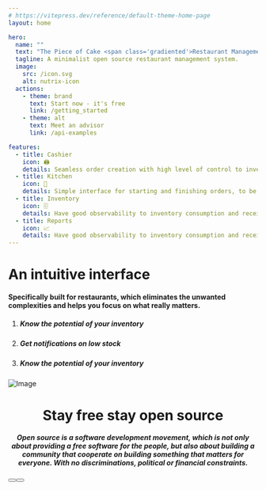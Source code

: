 ```yaml
---
# https://vitepress.dev/reference/default-theme-home-page
layout: home

hero:
  name: ""
  text: "The Piece of Cake <span class='gradiented'>Restaurant Management System</span>"
  tagline: A minimalist open source restaurant management system.
  image:
    src: /icon.svg
    alt: nutrix-icon
  actions:
    - theme: brand
      text: Start now - it's free
      link: /getting_started
    - theme: alt
      text: Meet an advisor
      link: /api-examples

features:
  - title: Cashier
    icon: 🖨
    details: Seamless order creation with high level of control to inventory consumption.
  - title: Kitchen
    icon: 🍳
    details: Simple interface for starting and finishing orders, to be used by chefs or supervisors
  - title: Inventory
    icon: 🗄️
    details: Have good observability to inventory consumption and receive alerts on low stock.
  - title: Reports
    icon: 📈
    details: Have good observability to inventory consumption and receive alerts on low stock.
---
```


<!-- <div class="my-8 py-3">
  <h1 align=center>
      Seamless experience
  </h1>
  <div style="display:flex;align-items:center;justify-content:center;">
    <h4 align=center class="w-9 lg:w-6" style="color:var(--vp-c-text-2)">
       Our mission is not only to solve the problem, but also to make the experience as delightful and fun as possible.
    </h4>
  </div>
</div> -->

<div class="grid pt-0 mt-7 py-6 px-5" style="background-color:var(--vp-c-bg-soft);border-radius: 12px;">
  <div class="col-12 lg:col-5 lg:pr-6 lg:pt-3">
    <h1>An intuitive <span class="gradiented">interface</span></h1>
    <h4 class="mt-3" style="color:var(--vp-c-text-2)">
      Specifically built for restaurants, which eliminates the unwanted complexities and helps you focus on what really matters.
    </h4>
    <ol>
      <li>
        <h5 style="color: var(--vp-c-text-2);">
          Know the potential of your inventory
        </h5>
      </li>
      <li>
        <h5 style="color: var(--vp-c-text-2);">
          Get notifications on low stock
        </h5>
      </li>
      <li>
        <h5 style="color: var(--vp-c-text-2);">
          Know the potential of your inventory
        </h5>
      </li>
    </ol>
  </div>
  <div class="col-12 lg:col-7 mt-3 lg:mt-0 flex justify-content-center align-items-center">
    <Image src="./assets/cashier.png" alt="Image" preview />
  </div>
</div>


<!-- <div class="grid pt-0 lg:mt-6 pb-8">
  <div class="col-12 lg:col-7 mt-3 lg:mt-0 flex justify-content-center align-items-center">
    <img src="./assets/cashier.png" style="border-radius: 10px;"/>
  </div>
  <div class="col-12 lg:col-5 lg:pl-6 lg:pt-3 text-center lg:text-justify">
    <h1>An intuitive <span class="gradiented">interface</span></h1>
    <h4 class="mt-3" style="color:var(--vp-c-text-2)">
      Specifically built for restaurants, which eliminates the unwanted complexities and helps you focus on what really matters.
    </h4>
  </div>
</div> -->

<div class="grid p-6 mt-3">
  <div class="col-12" style="text-align: center;">
      <h1>Stay<span class="gradiented"> free</span> stay open source</h1>
      <h5 class="mt-3" style="color:var(--vp-c-text-2)">
        Open source is a software development movement, which is not only about providing a free software for the people, but also about building a community that cooperate on building something that matters for everyone.
        With no discriminations, political or financial constraints.
      </h5>
  </div>
  <div class="col-12 flex align-items-center justify-content-center">
    <Button label="Contribute" icon="pi pi-code" outlined size="small" class="mx-1"/>
    <Button label="Sponsor" icon="pi pi-heart" outlined size="small"   class="mx-1"/>
  </div>
</div>

